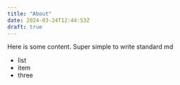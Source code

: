 ```yaml
---
title: "About"
date: 2024-03-24T12:44:53Z
draft: true
---
```

Here is some content.
Super simple to write
standard md
- list
- item
- three
